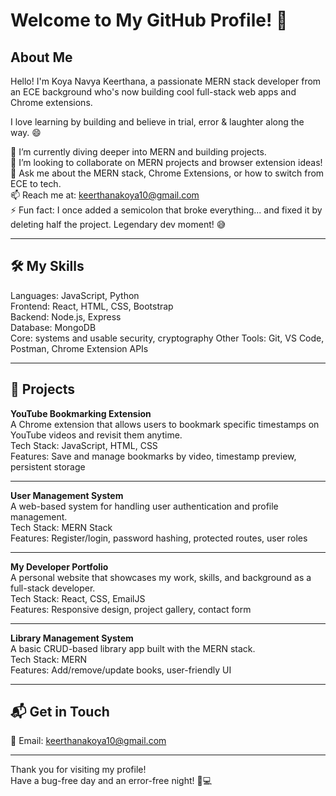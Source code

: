 # Welcome to My GitHub Profile! 👋

## About Me  
Hello! I'm Koya Navya Keerthana, a passionate MERN stack developer from an ECE background who's now building cool full-stack web apps and Chrome extensions. 

I love learning by building and believe in trial, error & laughter along the way. 😄

🌱 I’m currently diving deeper into MERN and building projects.  
👯 I’m looking to collaborate on MERN projects and browser extension ideas!  
💬 Ask me about the MERN stack, Chrome Extensions, or how to switch from ECE to tech.  
📫 Reach me at: keerthanakoya10@gmail.com  
⚡ Fun fact: I once added a semicolon that broke everything... and fixed it by deleting half the project. Legendary dev moment! 😅

---

## 🛠️ My Skills

Languages: JavaScript, Python  
Frontend: React, HTML, CSS, Bootstrap  
Backend: Node.js, Express  
Database: MongoDB  
Core: systems and usable security, cryptography
Other Tools: Git, VS Code, Postman, Chrome Extension APIs


---

## 📌 Projects

**YouTube Bookmarking Extension**  
A Chrome extension that allows users to bookmark specific timestamps on YouTube videos and revisit them anytime.  
Tech Stack: JavaScript, HTML, CSS  
Features: Save and manage bookmarks by video, timestamp preview, persistent storage

---

**User Management System**  
A web-based system for handling user authentication and profile management.  
Tech Stack: MERN Stack  
Features: Register/login, password hashing, protected routes, user roles

---

**My Developer Portfolio**  
A personal website that showcases my work, skills, and background as a full-stack developer.  
Tech Stack: React, CSS, EmailJS  
Features: Responsive design, project gallery, contact form

---

**Library Management System**  
A basic CRUD-based library app built with the MERN stack.  
Tech Stack: MERN  
Features: Add/remove/update books, user-friendly UI  

---

## 📬 Get in Touch

📧 Email: keerthanakoya10@gmail.com  

---

Thank you for visiting my profile!  
Have a bug-free day and an error-free night! 🚀💻
